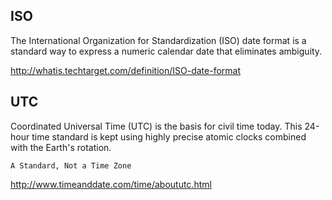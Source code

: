## ISO
The International Organization for Standardization (ISO) date format is a standard way 
to express a numeric calendar date that eliminates ambiguity.

http://whatis.techtarget.com/definition/ISO-date-format

## UTC
Coordinated Universal Time (UTC) is the basis for civil time today. 
This 24-hour time standard is kept using highly precise atomic clocks combined with the Earth's rotation.
```
A Standard, Not a Time Zone
```

http://www.timeanddate.com/time/aboututc.html

